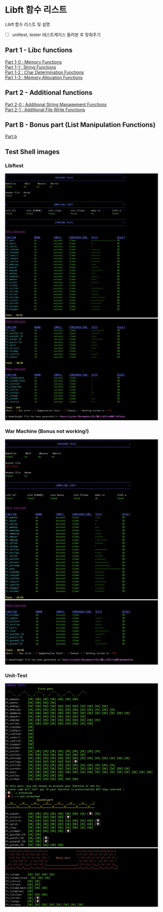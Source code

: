 # Libft 함수 리스트
Libft 함수 리스트 및 설명  
- [ ] unittest, tester 테스트케이스 돌려본 후 맞춰주기

## Part 1 - Libc functions
[Part 1-0 : Memory Functions](mds/part1-0.md)  
[Part 1-1 : String Functions](mds/part1-1.md)  
[Part 1-2 : Char Determination Functions](mds/part1-2.md)  
[Part 1-3 : Memory Allocation Functions](mds/part1-3.md)  

## Part 2 - Additional functions
[Part 2-0 : Additional String Management Functions](mds/part2-0.md)  
[Part 2-1 : Additional File Write Functions](mds/part2-1.md)  

## Part B - Bonus part (List Manipulation Functions)
[Part b](mds/partb.md)

## Test Shell images
### Libftest
![libftest_0](imgs/libftest_0.png)
![libftest_1](imgs/libftest_1.png)

### War Machine (Bonus not working!)
![warmachine_0](imgs/warmachine_0.png)
![warmachine_1](imgs/warmachine_1.png)

### Unit-Test
![unit_0](imgs/unit_0.png)
![unit_1](imgs/unit_1.png)